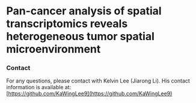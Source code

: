 # Pan-cancer analysis of spatial transcriptomics reveals heterogeneous tumor spatial microenvironment


### Contact
For any questions, please contact with Kelvin Lee (Jiarong Li). His contact information is available at:  
[https://github.com/KaWingLee9](https://github.com/KaWingLee9)
